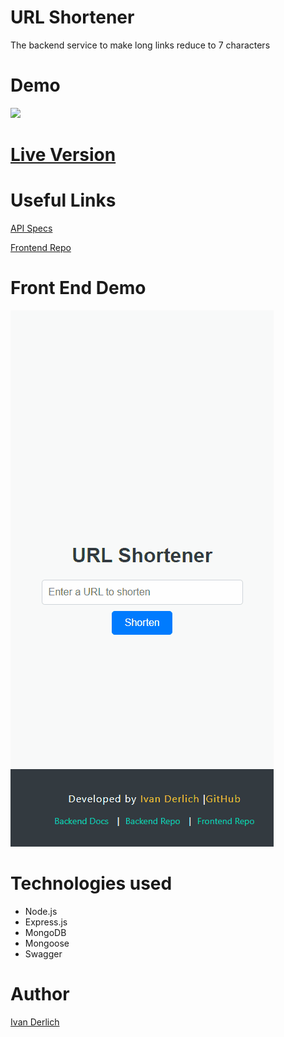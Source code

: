 # URL Shortener

<p id="description-urlshortener"> The backend service to make long links reduce to 7 characters <p>

# Demo

<img src="docs/1.gif" id="main-image-urlshortener" />

# [Live Version](https://shorten.ivanderlich.com)

# Useful Links

[API Specs](https://link-shortened-be-a8615336383d.herokuapp.com/api-docs/)

[Frontend Repo](https://github.com/IvanDerlich/url-shortener-frontend)

# Front End Demo

<img src="docs/2.gif" />

# Technologies used

<ul id="tech-list-urlshortener">
  <li>Node.js</li>
  <li>Express.js</li>
  <li>MongoDB</li>
  <li>Mongoose</li>
  <li>Swagger</li>
</ul>

# Author

[Ivan Derlich](ivanderlich.com)

